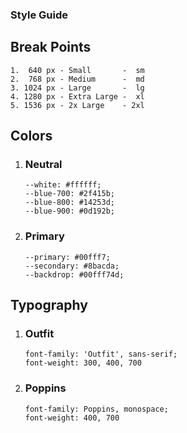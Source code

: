 ### Style Guide

## Break Points

```
1.  640 px - Small       -  sm
2.  768 px - Medium      -  md
3. 1024 px - Large       -  lg
4. 1280 px - Extra Large -  xl
5. 1536 px - 2x Large    - 2xl
```

## Colors

1. ### Neutral

   ```
   --white: #ffffff;
   --blue-700: #2f415b;
   --blue-800: #14253d;
   --blue-900: #0d192b;
   ```

2. ### Primary

   ```
   --primary: #00fff7;
   --secondary: #8bacda;
   --backdrop: #00fff74d;
   ```

## Typography

1. ### Outfit

   ```
   font-family: 'Outfit', sans-serif;
   font-weight: 300, 400, 700
   ```

2. ### Poppins
   ```
   font-family: Poppins, monospace;
   font-weight: 400, 700
   ```
